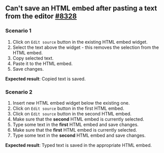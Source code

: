 ## Can't save an HTML embed after pasting a text from the editor [#8328](https://github.com/ckeditor/ckeditor5/issues/8328)

### Scenario 1
1. Click on `Edit source` button in the existing HTML embed widget.
2. Select the text above the widget - this removes the selection from the HTML embed.
3. Copy selected text.
4. Paste it to the HTML embed.
5. Save changes.

**Expected result**: Copied text is saved.

### Scenario 2
1. Insert new HTML embed widget below the existing one.
2. Click on `Edit source` button in the first HTML embed.
3. Click on `Edit source` button in the second HTML embed.
4. Make sure that the __second__ HTML embed is currently selected.
5. Type some text in the __first__ HTML embed and save changes.
6. Make sure that the __first__ HTML embed is currently selected.
7. Type some text in the __second__ HTML embed and save changes.

**Expected result**: Typed text is saved in the appropriate HTML embed.
